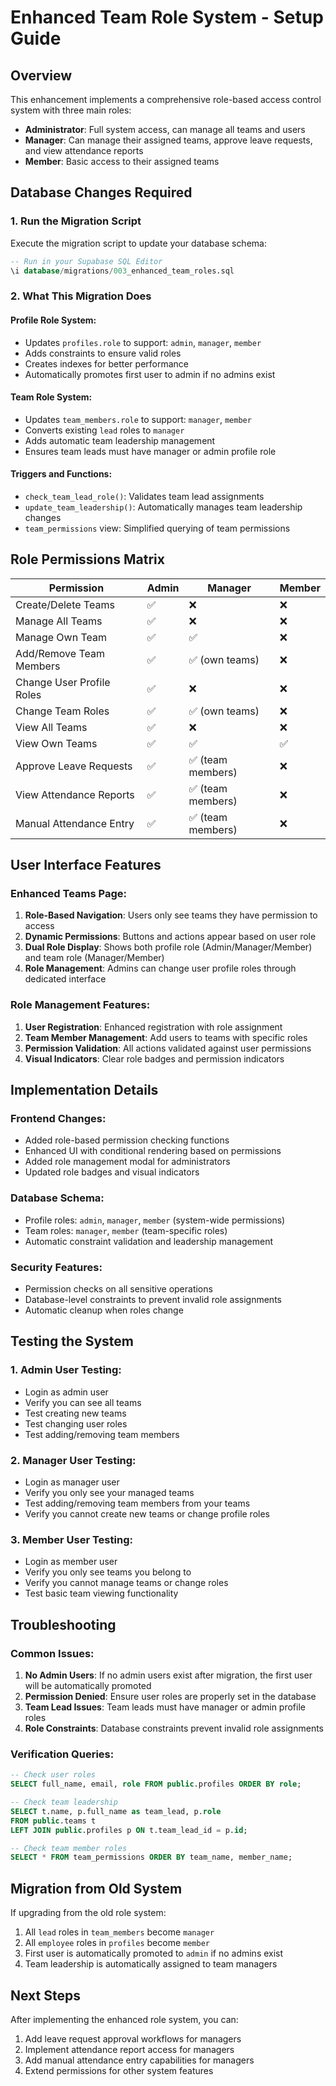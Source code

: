 # Enhanced Team Role System - Setup Guide

## Overview

This enhancement implements a comprehensive role-based access control system with three main roles:
- **Administrator**: Full system access, can manage all teams and users
- **Manager**: Can manage their assigned teams, approve leave requests, and view attendance reports
- **Member**: Basic access to their assigned teams

## Database Changes Required

### 1. Run the Migration Script

Execute the migration script to update your database schema:

```sql
-- Run in your Supabase SQL Editor
\i database/migrations/003_enhanced_team_roles.sql
```

### 2. What This Migration Does

#### Profile Role System:
- Updates `profiles.role` to support: `admin`, `manager`, `member`
- Adds constraints to ensure valid roles
- Creates indexes for better performance
- Automatically promotes first user to admin if no admins exist

#### Team Role System:
- Updates `team_members.role` to support: `manager`, `member`
- Converts existing `lead` roles to `manager`
- Adds automatic team leadership management
- Ensures team leads must have manager or admin profile role

#### Triggers and Functions:
- `check_team_lead_role()`: Validates team lead assignments
- `update_team_leadership()`: Automatically manages team leadership changes
- `team_permissions` view: Simplified querying of team permissions

## Role Permissions Matrix

| Permission | Admin | Manager | Member |
|------------|-------|---------|--------|
| Create/Delete Teams | ✅ | ❌ | ❌ |
| Manage All Teams | ✅ | ❌ | ❌ |
| Manage Own Team | ✅ | ✅ | ❌ |
| Add/Remove Team Members | ✅ | ✅ (own teams) | ❌ |
| Change User Profile Roles | ✅ | ❌ | ❌ |
| Change Team Roles | ✅ | ✅ (own teams) | ❌ |
| View All Teams | ✅ | ❌ | ❌ |
| View Own Teams | ✅ | ✅ | ✅ |
| Approve Leave Requests | ✅ | ✅ (team members) | ❌ |
| View Attendance Reports | ✅ | ✅ (team members) | ❌ |
| Manual Attendance Entry | ✅ | ✅ (team members) | ❌ |

## User Interface Features

### Enhanced Teams Page:
1. **Role-Based Navigation**: Users only see teams they have permission to access
2. **Dynamic Permissions**: Buttons and actions appear based on user role
3. **Dual Role Display**: Shows both profile role (Admin/Manager/Member) and team role (Manager/Member)
4. **Role Management**: Admins can change user profile roles through dedicated interface

### Role Management Features:
1. **User Registration**: Enhanced registration with role assignment
2. **Team Member Management**: Add users to teams with specific roles
3. **Permission Validation**: All actions validated against user permissions
4. **Visual Indicators**: Clear role badges and permission indicators

## Implementation Details

### Frontend Changes:
- Added role-based permission checking functions
- Enhanced UI with conditional rendering based on permissions
- Added role management modal for administrators
- Updated role badges and visual indicators

### Database Schema:
- Profile roles: `admin`, `manager`, `member` (system-wide permissions)
- Team roles: `manager`, `member` (team-specific roles)
- Automatic constraint validation and leadership management

### Security Features:
- Permission checks on all sensitive operations
- Database-level constraints to prevent invalid role assignments
- Automatic cleanup when roles change

## Testing the System

### 1. Admin User Testing:
- Login as admin user
- Verify you can see all teams
- Test creating new teams
- Test changing user roles
- Test adding/removing team members

### 2. Manager User Testing:
- Login as manager user
- Verify you only see your managed teams
- Test adding/removing team members from your teams
- Verify you cannot create new teams or change profile roles

### 3. Member User Testing:
- Login as member user
- Verify you only see teams you belong to
- Verify you cannot manage teams or change roles
- Test basic team viewing functionality

## Troubleshooting

### Common Issues:

1. **No Admin Users**: If no admin users exist after migration, the first user will be automatically promoted
2. **Permission Denied**: Ensure user roles are properly set in the database
3. **Team Lead Issues**: Team leads must have manager or admin profile roles
4. **Role Constraints**: Database constraints prevent invalid role assignments

### Verification Queries:

```sql
-- Check user roles
SELECT full_name, email, role FROM public.profiles ORDER BY role;

-- Check team leadership
SELECT t.name, p.full_name as team_lead, p.role 
FROM public.teams t 
LEFT JOIN public.profiles p ON t.team_lead_id = p.id;

-- Check team member roles
SELECT * FROM team_permissions ORDER BY team_name, member_name;
```

## Migration from Old System

If upgrading from the old role system:
1. All `lead` roles in `team_members` become `manager`
2. All `employee` roles in `profiles` become `member`
3. First user is automatically promoted to `admin` if no admins exist
4. Team leadership is automatically assigned to team managers

## Next Steps

After implementing the enhanced role system, you can:
1. Add leave request approval workflows for managers
2. Implement attendance report access for managers
3. Add manual attendance entry capabilities for managers
4. Extend permissions for other system features